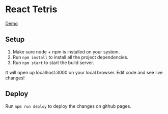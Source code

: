 React Tetris
=======================================

[Demo](https://prachi-bansal26.github.io/react-tetris/)

## Setup

1. Make sure node + npm is installed on your system.
2. Run `npm install` to install all the project dependencies.
3. Run `npm start` to start the build server.

It will open up localhost:3000 on your local browser. Edit code and see live changes!

## Deploy

Run `npm run deploy` to deploy the changes on github pages.
